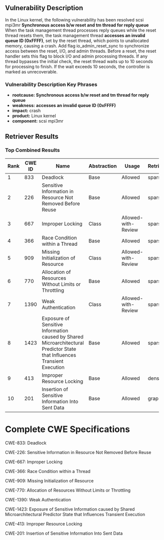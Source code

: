 ## Vulnerability Description
In the Linux kernel, the following vulnerability has been resolved scsi mpi3mr **Synchronous access b/w reset and tm thread for reply queue** When the task management thread processes reply queues while the reset thread resets them, the task management thread **accesses an invalid queue ID (0xFFFF)**, set by the reset thread, which points to unallocated memory, causing a crash. Add flag io_admin_reset_sync to synchronize access between the reset, I/O, and admin threads. Before a reset, the reset handler sets this flag to block I/O and admin processing threads. If any thread bypasses the initial check, the reset thread waits up to 10 seconds for processing to finish. If the wait exceeds 10 seconds, the controller is marked as unrecoverable.

### Vulnerability Description Key Phrases
- **rootcause:** **Synchronous access b/w reset and tm thread for reply queue**
- **weakness:** **accesses an invalid queue ID (0xFFFF)**
- **impact:** crash
- **product:** Linux kernel
- **component:** scsi mpi3mr

## Retriever Results

### Top Combined Results

| Rank | CWE ID | Name | Abstraction | Usage  | Retrievers | Individual Scores |
|------|--------|------|-------------|-------|------------|-------------------|
| 1 | 833 | Deadlock | Base | Allowed | sparse | 0.629 |
| 2 | 226 | Sensitive Information in Resource Not Removed Before Reuse | Base | Allowed | sparse | 0.590 |
| 3 | 667 | Improper Locking | Class | Allowed-with-Review | sparse | 0.586 |
| 4 | 366 | Race Condition within a Thread | Base | Allowed | sparse | 0.585 |
| 5 | 909 | Missing Initialization of Resource | Class | Allowed-with-Review | sparse | 0.575 |
| 6 | 770 | Allocation of Resources Without Limits or Throttling | Base | Allowed | sparse | 0.574 |
| 7 | 1390 | Weak Authentication | Class | Allowed-with-Review | sparse | 0.569 |
| 8 | 1423 | Exposure of Sensitive Information caused by Shared Microarchitectural Predictor State that Influences Transient Execution | Base | Allowed | sparse | 0.560 |
| 9 | 413 | Improper Resource Locking | Base | Allowed | dense | 0.479 |
| 10 | 201 | Insertion of Sensitive Information Into Sent Data | Base | Allowed | graph | 0.002 |



# Complete CWE Specifications

CWE-833: Deadlock

CWE-226: Sensitive Information in Resource Not Removed Before Reuse

CWE-667: Improper Locking

CWE-366: Race Condition within a Thread

CWE-909: Missing Initialization of Resource

CWE-770: Allocation of Resources Without Limits or Throttling

CWE-1390: Weak Authentication

CWE-1423: Exposure of Sensitive Information caused by Shared Microarchitectural Predictor State that Influences Transient Execution

CWE-413: Improper Resource Locking

CWE-201: Insertion of Sensitive Information Into Sent Data
